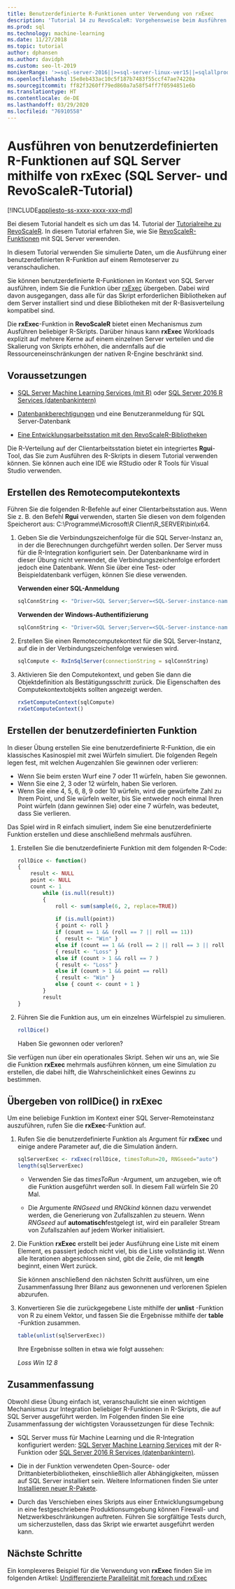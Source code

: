 ```yaml
---
title: Benutzerdefinierte R-Funktionen unter Verwendung von rxExec
description: 'Tutorial 14 zu RevoScaleR: Vorgehensweise beim Ausführen von benutzerdefinierten R-Skripts auf SQL Server mithilfe von RevoScaleR-Funktionen'
ms.prod: sql
ms.technology: machine-learning
ms.date: 11/27/2018
ms.topic: tutorial
author: dphansen
ms.author: davidph
ms.custom: seo-lt-2019
monikerRange: '>=sql-server-2016||>=sql-server-linux-ver15||=sqlallproducts-allversions'
ms.openlocfilehash: 15e8eb433ac10c5f187b7483f55ccf47ae74220a
ms.sourcegitcommit: ff82f3260ff79ed860a7a58f54ff7f0594851e6b
ms.translationtype: HT
ms.contentlocale: de-DE
ms.lasthandoff: 03/29/2020
ms.locfileid: "76910558"
---
```

# <a name="run-custom-r-functions-on-sql-server-using-rxexec-sql-server-and-revoscaler-tutorial"></a>Ausführen von benutzerdefinierten R-Funktionen auf SQL Server mithilfe von rxExec (SQL Server- und RevoScaleR-Tutorial)
[!INCLUDE[appliesto-ss-xxxx-xxxx-xxx-md](../../includes/appliesto-ss-xxxx-xxxx-xxx-md.md)]

Bei diesem Tutorial handelt es sich um das 14. Tutorial der [Tutorialreihe zu RevoScaleR](deepdive-data-science-deep-dive-using-the-revoscaler-packages.md). In diesem Tutorial erfahren Sie, wie Sie [RevoScaleR-Funktionen](https://docs.microsoft.com/machine-learning-server/r-reference/revoscaler/revoscaler) mit SQL Server verwenden.

In diesem Tutorial verwenden Sie simulierte Daten, um die Ausführung einer benutzerdefinierten R-Funktion auf einem Remoteserver zu veranschaulichen.

Sie können benutzerdefinierte R-Funktionen im Kontext von SQL Server ausführen, indem Sie die Funktion über [rxExec](https://docs.microsoft.com/machine-learning-server/r-reference/revoscaler/rxexec) übergeben. Dabei wird davon ausgegangen, dass alle für das Skript erforderlichen Bibliotheken auf dem Server installiert sind und diese Bibliotheken mit der R-Basisverteilung kompatibel sind. 

Die **rxExec**-Funktion in **RevoScaleR** bietet einen Mechanismus zum Ausführen beliebiger R-Skripts. Darüber hinaus kann **rxExec** Workloads explizit auf mehrere Kerne auf einem einzelnen Server verteilen und die Skalierung von Skripts erhöhen, die andernfalls auf die Ressourceneinschränkungen der nativen R-Engine beschränkt sind.

## <a name="prerequisites"></a>Voraussetzungen

+ [SQL Server Machine Learning Services (mit R)](../install/sql-machine-learning-services-windows-install.md) oder [SQL Server 2016 R Services (datenbankintern)](../install/sql-r-services-windows-install.md)
  
+ [Datenbankberechtigungen](../security/user-permission.md) und eine Benutzeranmeldung für SQL Server-Datenbank

+ [Eine Entwicklungsarbeitsstation mit den RevoScaleR-Bibliotheken](../r/set-up-a-data-science-client.md)

Die R-Verteilung auf der Clientarbeitsstation bietet ein integriertes **Rgui**-Tool, das Sie zum Ausführen des R-Skripts in diesem Tutorial verwenden können. Sie können auch eine IDE wie RStudio oder R Tools für Visual Studio verwenden.

## <a name="create-the-remote-compute-context"></a>Erstellen des Remotecomputekontexts

Führen Sie die folgenden R-Befehle auf einer Clientarbeitsstation aus. Wenn Sie z. B. den Befehl **Rgui** verwenden, starten Sie diesen von dem folgenden Speicherort aus: C:\Programme\Microsoft\R Client\R_SERVER\bin\x64\.

1. Geben Sie die Verbindungszeichenfolge für die SQL Server-Instanz an, in der die Berechnungen durchgeführt werden sollen. Der Server muss für die R-Integration konfiguriert sein. Der Datenbankname wird in dieser Übung nicht verwendet, die Verbindungszeichenfolge erfordert jedoch eine Datenbank. Wenn Sie über eine Test- oder Beispieldatenbank verfügen, können Sie diese verwenden.

    **Verwenden einer SQL-Anmeldung**

    ```R
    sqlConnString <- "Driver=SQL Server;Server=<SQL-Server-instance-name>; Database=<database-name>;Uid=<SQL-user-name>;Pwd=<password>"
    ```

    **Verwenden der Windows-Authentifizierung**

    ```R
    sqlConnString <- "Driver=SQL Server;Server=<SQL-Server-instance-name>;Database=<database-name>;Trusted_Connection=True"
    ```

2. Erstellen Sie einen Remotecomputekontext für die SQL Server-Instanz, auf die in der Verbindungszeichenfolge verwiesen wird.

    ```R
    sqlCompute <- RxInSqlServer(connectionString = sqlConnString)
    ```

3. Aktivieren Sie den Computekontext, und geben Sie dann die Objektdefinition als Bestätigungsschritt zurück. Die Eigenschaften des Computekontextobjekts sollten angezeigt werden.

    ```R
    rxSetComputeContext(sqlCompute)
    rxGetComputeContext()
    ```

## <a name="create-the-custom-function"></a>Erstellen der benutzerdefinierten Funktion

In dieser Übung erstellen Sie eine benutzerdefinierte R-Funktion, die ein klassisches Kasinospiel mit zwei Würfeln simuliert. Die folgenden Regeln legen fest, mit welchen Augenzahlen Sie gewinnen oder verlieren:

+ Wenn Sie beim ersten Wurf eine 7 oder 11 würfeln, haben Sie gewonnen.
+ Wenn Sie eine 2, 3 oder 12 würfeln, haben Sie verloren.
+ Wenn Sie eine 4, 5, 6, 8, 9 oder 10 würfeln, wird die gewürfelte Zahl zu Ihrem Point, und Sie würfeln weiter, bis Sie entweder noch einmal Ihren Point würfeln (dann gewinnen Sie) oder eine 7 würfeln, was bedeutet, dass Sie verlieren.

Das Spiel wird in R einfach simuliert, indem Sie eine benutzerdefinierte Funktion erstellen und diese anschließend mehrmals ausführen.

1.  Erstellen Sie die benutzerdefinierte Funktion mit dem folgenden R-Code:
  
    ```R
    rollDice <- function()
    {
        result <- NULL
        point <- NULL
        count <- 1
            while (is.null(result))
            {
                roll <- sum(sample(6, 2, replace=TRUE))
  
                if (is.null(point))
                { point <- roll }
                if (count == 1 && (roll == 7 || roll == 11))
                {  result <- "Win" }
                else if (count == 1 && (roll == 2 || roll == 3 || roll == 12))
                { result <- "Loss" }
                else if (count > 1 && roll == 7 )
                { result <- "Loss" }
                else if (count > 1 && point == roll)
                { result <- "Win" }
                else { count <- count + 1 }
            }
            result
    }
    ```
  
2.  Führen Sie die Funktion aus, um ein einzelnes Würfelspiel zu simulieren.
  
    ```R
    rollDice()
    ```
  
    Haben Sie gewonnen oder verloren?
  
Sie verfügen nun über ein operationales Skript. Sehen wir uns an, wie Sie die Funktion **rxExec** mehrmals ausführen können, um eine Simulation zu erstellen, die dabei hilft, die Wahrscheinlichkeit eines Gewinns zu bestimmen.

## <a name="pass-rolldice-in-rxexec"></a>Übergeben von rollDice() in rxExec

Um eine beliebige Funktion im Kontext einer SQL Server-Remoteinstanz auszuführen, rufen Sie die **rxExec**-Funktion auf.

1. Rufen Sie die benutzerdefinierte Funktion als Argument für **rxExec** und einige andere Parameter auf, die die Simulation ändern.
  
    ```R
    sqlServerExec <- rxExec(rollDice, timesToRun=20, RNGseed="auto")
    length(sqlServerExec)
    ```
  
    + Verwenden Sie das *timesToRun* -Argument, um anzugeben, wie oft die Funktion ausgeführt werden soll.  In diesem Fall würfeln Sie 20 Mal.
  
    + Die Argumente *RNGseed* und *RNGkind* können dazu verwendet werden, die Generierung von Zufallszahlen zu steuern. Wenn *RNGseed* auf **automatisch**festgelegt ist, wird ein paralleler Stream von Zufallszahlen auf jedem Worker initialisiert.
  
2. Die Funktion **rxExec** erstellt bei jeder Ausführung eine Liste mit einem Element, es passiert jedoch nicht viel, bis die Liste vollständig ist. Wenn alle Iterationen abgeschlossen sind, gibt die Zeile, die mit **length** beginnt, einen Wert zurück.
  
    Sie können anschließend den nächsten Schritt ausführen, um eine Zusammenfassung Ihrer Bilanz aus gewonnenen und verlorenen Spielen abzurufen.
  
3. Konvertieren Sie die zurückgegebene Liste mithilfe der **unlist** -Funktion von R zu einem Vektor, und fassen Sie die Ergebnisse mithilfe der **table** -Funktion zusammen.
  
    ```R
    table(unlist(sqlServerExec))
    ```
  
    Ihre Ergebnisse sollten in etwa wie folgt aussehen:
  
     *Loss  Win* *12  8*

## <a name="conclusion"></a>Zusammenfassung

Obwohl diese Übung einfach ist, veranschaulicht sie einen wichtigen Mechanismus zur Integration beliebiger R-Funktionen in R-Skripts, die auf SQL Server ausgeführt werden. Im Folgenden finden Sie eine Zusammenfassung der wichtigsten Voraussetzungen für diese Technik:

+ SQL Server muss für Machine Learning und die R-Integration konfiguriert werden: [SQL Server Machine Learning Services](../install/sql-machine-learning-services-windows-install.md) mit der R-Funktion oder [SQL Server 2016 R Services (datenbankintern)](../install/sql-r-services-windows-install.md).

+ Die in der Funktion verwendeten Open-Source- oder Drittanbieterbibliotheken, einschließlich aller Abhängigkeiten, müssen auf SQL Server installiert sein. Weitere Informationen finden Sie unter [Installieren neuer R-Pakete](../r/install-additional-r-packages-on-sql-server.md).

+ Durch das Verschieben eines Skripts aus einer Entwicklungsumgebung in eine festgeschriebene Produktionsumgebung können Firewall- und Netzwerkbeschränkungen auftreten. Führen Sie sorgfältige Tests durch, um sicherzustellen, dass das Skript wie erwartet ausgeführt werden kann.

## <a name="next-steps"></a>Nächste Schritte

Ein komplexeres Beispiel für die Verwendung von **rxExec** finden Sie im folgenden Artikel: [Undifferenzierte Parallelität mit foreach und rxExec](https://blog.revolutionanalytics.com/2015/04/coarse-grain-parallelism-with-foreach-and-rxexec.html)
